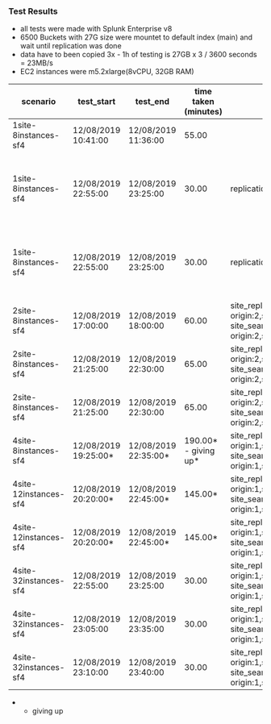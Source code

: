 ### Test Results

- all tests were made with Splunk Enterprise v8
- 6500 Buckets with 27G size were mountet to default index (main) and wait until replication was done
- data have to been copied 3x - 1h of testing is 27GB x 3 / 3600 seconds = 23MB/s
- EC2 instances were m5.2xlarge(8vCPU, 32GB RAM)

| scenario              | test_start           | test_end             | time taken (minutes) | sf/rf                                                                                                                                            | comment                                                                                                                                              |
| --------------------- | -------------------- | -------------------- | -------------------- | ------------------------------------------------------------------------------------------------------------------------------------------------ | ---------------------------------------------------------------------------------------------------------------------------------------------------- |
| 1site-8instances-sf4  | 12/08/2019 10:41:00  | 12/08/2019 11:36:00  | 55.00                |                                                                                                                                                  | comment                                                                                                                                              |
| 1site-8instances-sf4  | 12/08/2019 22:55:00  | 12/08/2019 23:25:00  | 30.00                | replication_factor = 4 search_factor = 4                                                                                                         | [timeline](pics/1site-8instances-sf4-1.png) [buckets](pics 1site-8instances-sf4-1-buckets.png) [indexes](pics/1site-8instances-sf4-1-indexes.png)    |
| 1site-8instances-sf4  | 12/08/2019 22:55:00  | 12/08/2019 23:25:00  | 30.00                | replication_factor = 4 search_factor = 4                                                                                                         | [timeline](pics/1site-8instances-sf4-2.png) [buckets](pics 1site-8instances-sf4-2-buckets.png) [indexes](pics/1site-8instances-sf4-2-indexes.png)    |
| 2site-8instances-sf4  | 12/08/2019 17:00:00  | 12/08/2019 18:00:00  | 60.00                | site_replication_factor = origin:2,site1:2,site2:2,total:4 site_search_factor = origin:2,site1:2,site2:2,total:4                                 | [timeline](pics/2site-8instances-sf4-1.png)                                                                                                          |
| 2site-8instances-sf4  | 12/08/2019 21:25:00  | 12/08/2019 22:30:00  | 65.00                | site_replication_factor = origin:2,site1:2,site2:2,total:4 site_search_factor = origin:2,site1:2,site2:2,total:4                                 | [timeline](pics/2site-8instances-sf4-2.png) [buckets](pics/2site-8instances-sf4-2-buckets.png)                                                       |
| 2site-8instances-sf4  | 12/08/2019 21:25:00  | 12/08/2019 22:30:00  | 65.00                | site_replication_factor = origin:2,site1:2,site2:2,total:4 site_search_factor = origin:2,site1:2,site2:2,total:4                                 | [timeline](pics/2site-8instances-sf4-3.png) [buckets](pics/2site-8instances-sf4-3-buckets.png)                                                       |
| 4site-8instances-sf4  | 12/08/2019 19:25:00* | 12/08/2019 22:35:00* | 190.00* - giving up* | site_replication_factor = origin:1,site1:1,site2:1,site3:1,site4:1,total:4 site_search_factor = origin:1,site1:1,site2:1,site3:1,site4:1,total:4 | [timeline](pics/4site-8instances-sf4-1.png) [buckets](pics/4site-8instances-sf4-1-buckets.png)[indexes](pics/4site-8instances-sf4-1-indexes.png)     |
| 4site-12instances-sf4 | 12/08/2019 20:20:00* | 12/08/2019 22:45:00* | 145.00*              | site_replication_factor = origin:1,site1:1,site2:1,site3:1,site4:1,total:4 site_search_factor = origin:1,site1:1,site2:1,site3:1,site4:1,total:4 | [timeline](pics/4site-8instances-sf4-1.png) [buckets](pics/4site-8instances-sf4-1-buckets.png) [indexes](pics/4site-8instances-sf4-1-indexes.png)    |
| 4site-12instances-sf4 | 12/08/2019 20:20:00* | 12/08/2019 22:45:00* | 145.00*              | site_replication_factor = origin:1,site1:1,site2:1,site3:1,site4:1,total:4 site_search_factor = origin:1,site1:1,site2:1,site3:1,site4:1,total:4 | [timeline](pics/4site-8instances-sf4-2.png) [buckets](pics/4site-8instances-sf4-2-buckets.png) [indexes](pics/4site-8instances-sf4-2-indexes.png)    |
| 4site-32instances-sf4 | 12/08/2019 22:55:00  | 12/08/2019 23:25:00  | 30.00                | site_replication_factor = origin:1,site1:1,site2:1,site3:1,site4:1,total:4 site_search_factor = origin:1,site1:1,site2:1,site3:1,site4:1,total:4 | [timeline](pics/4site-32instances-sf4-1.png) [buckets](pics/4site-32instances-sf4-1.png) [indexes](pics/4site-32instances-sf4-1.png)                 |
| 4site-32instances-sf4 | 12/08/2019 23:05:00  | 12/08/2019 23:35:00  | 30.00                | site_replication_factor = origin:1,site1:1,site2:1,site3:1,site4:1,total:4 site_search_factor = origin:1,site1:1,site2:1,site3:1,site4:1,total:4 | [timeline](pics/4site-32instances-sf4-2.png) [buckets](pics/4site-32instances-sf4-2-buckets.png) [indexes](pics/4site-32instances-sf4-2-indexes.png) |
| 4site-32instances-sf4 | 12/08/2019 23:10:00  | 12/08/2019 23:40:00  | 30.00                | site_replication_factor = origin:1,site1:1,site2:1,site3:1,site4:1,total:4 site_search_factor = origin:1,site1:1,site2:1,site3:1,site4:1,total:4 | [timeline](pics/4site-32instances-sf4-3.png) [buckets](pics/4site-32instances-sf4-3-buckets.png) [indexes](pics/4site-32instances-sf4-3-indexes.png) |


- * giving up
